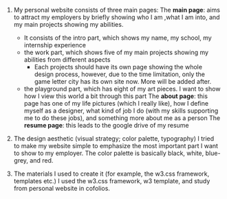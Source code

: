 1. My personal website consists of three main pages:
  The **main page**: aims to attract my employers by briefly showing who I am ,what I am into, and my main projects showing my abilities.
     - It consists of the intro part, which shows my name, my school, my internship experience
     - the work part, which shows five of my main projects showing my abilities from different aspects
         - Each projects should have its own page showing the whole design process, however, due to the time limitation, only the game letter city has its own site now. More will be added after.
     - the playground part, which has eight of my art pieces. I want to show how I view this world a bit through this part
  The **about page**: this page has one of my life pictures (which I really like), how I define myself as a designer, what kind of job I do (with my skills supporting me to do these jobs), and something more about me as a person
  The **resume page**: this leads to the google drive of my resume

2. The design aesthetic (visual strategy; color palette, typography)
I tried to make my website simple to emphasize the most important part I want to show to my employer. The color palette is basically black, white, blue-grey, and red.

3. The materials I used to create it (for example, the w3.css framework, templates etc.)
I used the w3.css framework, w3 template, and study from personal website in cofolios.

